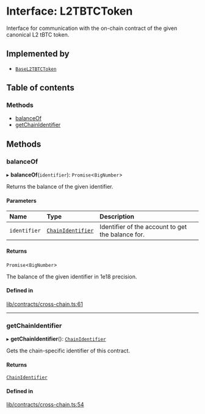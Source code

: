 # Interface: L2TBTCToken

Interface for communication with the on-chain contract of the given
canonical L2 tBTC token.

## Implemented by

- [`BaseL2TBTCToken`](../classes/BaseL2TBTCToken.md)

## Table of contents

### Methods

- [balanceOf](L2TBTCToken.md#balanceof)
- [getChainIdentifier](L2TBTCToken.md#getchainidentifier)

## Methods

### balanceOf

▸ **balanceOf**(`identifier`): `Promise`\<`BigNumber`\>

Returns the balance of the given identifier.

#### Parameters

| Name | Type | Description |
| :------ | :------ | :------ |
| `identifier` | [`ChainIdentifier`](ChainIdentifier.md) | Identifier of the account to get the balance for. |

#### Returns

`Promise`\<`BigNumber`\>

The balance of the given identifier in 1e18 precision.

#### Defined in

[lib/contracts/cross-chain.ts:61](https://github.com/keep-network/tbtc-v2/blob/main/typescript/src/lib/contracts/cross-chain.ts#L61)

___

### getChainIdentifier

▸ **getChainIdentifier**(): [`ChainIdentifier`](ChainIdentifier.md)

Gets the chain-specific identifier of this contract.

#### Returns

[`ChainIdentifier`](ChainIdentifier.md)

#### Defined in

[lib/contracts/cross-chain.ts:54](https://github.com/keep-network/tbtc-v2/blob/main/typescript/src/lib/contracts/cross-chain.ts#L54)
